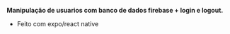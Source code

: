 **Manipulação de usuarios com banco de dados firebase + login e logout.**

- Feito com expo/react native
